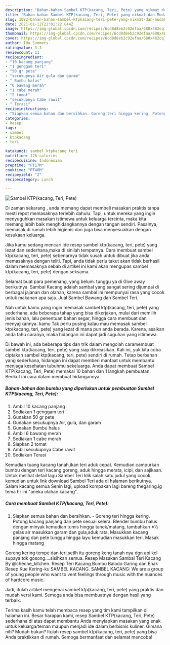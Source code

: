 ```yaml
---
description: "Bahan-bahan Sambel KTP(kacang, Teri, Pete) yang nikmat dan Mudah Dibuat"
title: "Bahan-bahan Sambel KTP(kacang, Teri, Pete) yang nikmat dan Mudah Dibuat"
slug: 1082-bahan-bahan-sambel-ktpkacang-teri-pete-yang-nikmat-dan-mudah-dibuat
date: 2021-01-12T22:01:22.844Z
image: https://img-global.cpcdn.com/recipes/6cd8d8eb2c92efaa/680x482cq70/sambel-ktpkacang-teri-pete-foto-resep-utama.jpg
thumbnail: https://img-global.cpcdn.com/recipes/6cd8d8eb2c92efaa/680x482cq70/sambel-ktpkacang-teri-pete-foto-resep-utama.jpg
cover: https://img-global.cpcdn.com/recipes/6cd8d8eb2c92efaa/680x482cq70/sambel-ktpkacang-teri-pete-foto-resep-utama.jpg
author: Ida Summers
ratingvalue: 3.3
reviewcount: 11
recipeingredient:
- "10 kacang panjang"
- "1 genggam teri"
- "50 gr pete"
- "secukupnya Air gula dan garam"
- " Bumbu halus"
- "6 bawang merah"
- "1 cabe merah"
- "2 tomat"
- "secukupnya Cabe rawit"
- " Terasi"
recipeinstructions:
- "Siapkan semua bahan dan bersihkan. Goreng teri hingga kering. Potong kacang panjang dan pete sesuai selera. Blender bumbu halus dengan minyak kemudian tumis hingga tanek/matang, tambahkan ±½ gelas air masukkan garam dan gula,aduk rata. Masukkan kacang panjang dan pete tunggu hingga layu kemudian masukkan teri. Masak hingga matang"
categories:
- Resep
tags:
- sambel
- ktpkacang
- teri

katakunci: sambel ktpkacang teri 
nutrition: 126 calories
recipecuisine: Indonesian
preptime: "PT17M"
cooktime: "PT40M"
recipeyield: "2"
recipecategory: Lunch

---
```



![Sambel KTP(kacang, Teri, Pete)](https://img-global.cpcdn.com/recipes/6cd8d8eb2c92efaa/680x482cq70/sambel-ktpkacang-teri-pete-foto-resep-utama.jpg)

Di zaman  sekarang , anda memang dapat membeli masakan praktis tanpa mesti repot memasaknya terlebih dahulu. Tapi, untuk mereka yang ingin menyuguhkan masakan istimewa untuk keluarga tercinta, maka kita memang lebih baik menghidangkannya dengan tangan sendiri. Pasalnya, memasak di rumah lebih higienis dan juga bisa menyesuaikan dengan kesukaan keluarga.

Jika kamu sedang mencari ide resep sambel ktp(kacang, teri, pete) yang lezat dan sederhana,maka di sinilah tempatnya. Cara membuat sambel ktp(kacang, teri, pete)  sebenarnya tidak susah untuk dibuat jika anda memasaknya dengan teliti. Tapi, anda tidak perlu takut akan tidak berhasil dalam memasaknya 
sebab di artikel ini kami akan mengupas sambel ktp(kacang, teri, pete) dengan seksama.  

Selamat buat para pemenang, yang belum. tunggu ya di Give away berikutnya. Sambal Kacang adalah sambal yang sangat sering dijumpai di berbagai jajanan dan olahan, karena sambal ini mempunyai rasa yang cocok untuk makanan apa saja. Jual Sambel Bawang dan Sambel Teri.

Nah untuk kamu yang ingin memasak sambel ktp(kacang, teri, pete) yang sederhana, ada beberapa tahap yang bisa dikerjakan, mulai dari memilih jenis bahan, lalu penentuan bahan segar, hingga cara membuat dan menyajikannya. kamu Tak perlu pusing kalau mau memasak sambel ktp(kacang, teri, pete) yang lezat di mana pun anda berada. Karena, asalkan anda  tahu caranya, maka hidangan ini dapat jadi suguhan yang istimewa.

Di bawah ini, ada beberapa tips dan trik dalam mengolah caramembuat sambel ktp(kacang, teri, pete) yang siap dikreasikan. Kali ini, yuk kita coba ciptakan sambel ktp(kacang, teri, pete) sendiri di rumah. Tetap berbahan yang sederhana, hidangan ini dapat memberi manfaat untuk membantu menjaga kesehatan tubuhmu sekeluarga. Anda dapat membuat Sambel KTP(kacang, Teri, Pete) memakai 10 bahan dan 1 langkah pembuatan. Berikut ini cara dalam membuat hidangannya.

<!--inarticleads1-->

##### Bahan-bahan dan bumbu yang diperlukan untuk pembuatan Sambel KTP(kacang, Teri, Pete):

1. Ambil 10 kacang panjang
1. Sediakan 1 genggam teri
1. Gunakan 50 gr pete
1. Gunakan secukupnya Air, gula, dan garam
1. Gunakan  Bumbu halus
1. Ambil 6 bawang merah
1. Sediakan 1 cabe merah
1. Siapkan 2 tomat
1. Ambil secukupnya Cabe rawit
1. Sediakan  Terasi


Kemudian tuang kacang tanah,ikan teri aduk cepat. Kemudian campurkan bumbu dengan teri kacang goreng, aduk hingga merata, icipi, dan sajikaan. Untuk melihat detail lagu Sambel Teri klik salah satu judul yang cocok, kemudian untuk link download Sambel Teri ada di halaman berikutnya. Salam kacang semua Senin lagi, upload kompakan lagi bareng thegaring.ig tema hr ini &#34;aneka olahan kacang&#34;. 

<!--inarticleads2-->

##### Cara membuat Sambel KTP(kacang, Teri, Pete):

1. Siapkan semua bahan dan bersihkan. - Goreng teri hingga kering. Potong kacang panjang dan pete sesuai selera. Blender bumbu halus dengan minyak kemudian tumis hingga tanek/matang, tambahkan ±½ gelas air masukkan garam dan gula,aduk rata. Masukkan kacang panjang dan pete tunggu hingga layu kemudian masukkan teri. Masak hingga matang


Goreng kering tempe dan teri,setlh itu goreng kcng tanah nya dgn api kcl supaya tdk gosong….sisihkan semua. Resep Masakan Sambal Teri Kacang By @cheche_kitchen. Resep Teri Kacang Bumbu Balado Garing dan Enak Resep Kue Kering-ku  SAMBEL KACANG. SAMBEL KACANG: We are a group of young people who want to vent feelings through music with the nuances of hardcore music. 

Jadi, itulah artikel mengenai  sambel ktp(kacang, teri, pete)  yang praktis dan mudah versi kami. Semoga anda bisa membuatnya dengan hasil yang terbaik. 

Terima kasih kamu telah membaca resep yang tim kami tampilkan di halaman ini. Besar harapan kami, resep  Sambel KTP(kacang, Teri, Pete) sederhana di atas dapat membantu Anda menyiapkan masakan yang enak untuk keluarga/teman maupun menjadi ide dalam berbisnis kuliner. Gimana nih? Mudah bukan? Itulah resep sambel ktp(kacang, teri, pete) yang bisa Anda praktikkan di rumah. Semoga bermanfaat dan selamat mencoba!

